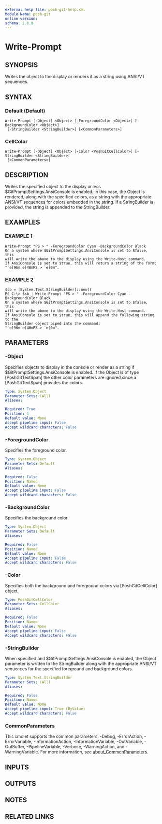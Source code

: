 ```yaml
---
external help file: posh-git-help.xml
Module Name: posh-git
online version:
schema: 2.0.0
---
```


# Write-Prompt

## SYNOPSIS
Writes the object to the display or renders it as a string using ANSI/VT sequences.

## SYNTAX

### Default (Default)
```
Write-Prompt [-Object] <Object> [-ForegroundColor <Object>] [-BackgroundColor <Object>]
 [-StringBuilder <StringBuilder>] [<CommonParameters>]
```

### CellColor
```
Write-Prompt [-Object] <Object> [-Color <PoshGitCellColor>] [-StringBuilder <StringBuilder>]
 [<CommonParameters>]
```

## DESCRIPTION
Writes the specified object to the display unless $GitPromptSettings.AnsiConsole
is enabled. 
In this case, the Object is rendered, along with the specified
colors, as a string with the appropriate ANSI/VT sequences for colors embedded
in the string. 
If a StringBuilder is provided, the string is appended to the
StringBuilder.

## EXAMPLES

### EXAMPLE 1
```
Write-Prompt "PS > " -ForegroundColor Cyan -BackgroundColor Black
On a system where $GitPromptSettings.AnsiConsole is set to $false, this
will write the above to the display using the Write-Host command.
If AnsiConsole is set to $true, this will return a string of the form:
"`e[96m`e[40mPS > `e[0m".
```

### EXAMPLE 2
```
$sb = [System.Text.StringBuilder]::new()
PS C:\> $sb | Write-Prompt "PS > " -ForegroundColor Cyan -BackgroundColor Black
On a system where $GitPromptSettings.AnsiConsole is set to $false, this
will write the above to the display using the Write-Host command.
If AnsiConsole is set to $true, this will append the following string to the
StringBuilder object piped into the command:
"`e[96m`e[40mPS > `e[0m".
```

## PARAMETERS

### -Object
Specifies objects to display in the console or render as a string if
$GitPromptSettings.AnsiConsole is enabled.
If the Object is of type
\[PoshGitTextSpan\] the other color parameters are ignored since a
\[PoshGitTextSpan\] provides the colors.

```yaml
Type: System.Object
Parameter Sets: (All)
Aliases:

Required: True
Position: 1
Default value: None
Accept pipeline input: False
Accept wildcard characters: False
```

### -ForegroundColor
Specifies the foreground color.

```yaml
Type: System.Object
Parameter Sets: Default
Aliases:

Required: False
Position: Named
Default value: None
Accept pipeline input: False
Accept wildcard characters: False
```

### -BackgroundColor
Specifies the background color.

```yaml
Type: System.Object
Parameter Sets: Default
Aliases:

Required: False
Position: Named
Default value: None
Accept pipeline input: False
Accept wildcard characters: False
```

### -Color
Specifies both the background and foreground colors via \[PoshGitCellColor\] object.

```yaml
Type: PoshGitCellColor
Parameter Sets: CellColor
Aliases:

Required: False
Position: Named
Default value: None
Accept pipeline input: False
Accept wildcard characters: False
```

### -StringBuilder
When specified and $GitPromptSettings.AnsiConsole is enabled, the Object parameter
is written to the StringBuilder along with the appropriate ANSI/VT sequences for
the specified foreground and background colors.

```yaml
Type: System.Text.StringBuilder
Parameter Sets: (All)
Aliases:

Required: False
Position: Named
Default value: None
Accept pipeline input: True (ByValue)
Accept wildcard characters: False
```

### CommonParameters
This cmdlet supports the common parameters: -Debug, -ErrorAction, -ErrorVariable, -InformationAction, -InformationVariable, -OutVariable, -OutBuffer, -PipelineVariable, -Verbose, -WarningAction, and -WarningVariable. For more information, see [about_CommonParameters](http://go.microsoft.com/fwlink/?LinkID=113216).

## INPUTS

## OUTPUTS

## NOTES

## RELATED LINKS
